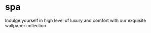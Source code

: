 # spa
Indulge yourself in high level of luxury and comfort with our exquisite wallpaper collection.
